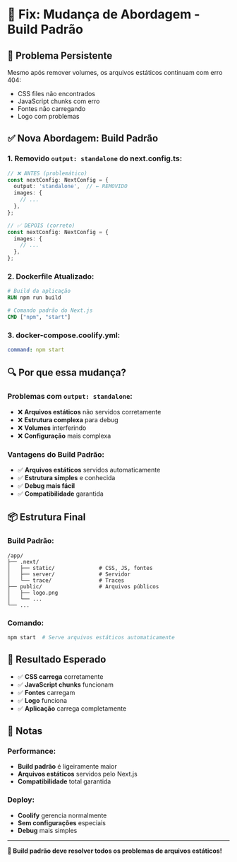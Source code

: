 # 🔧 Fix: Mudança de Abordagem - Build Padrão

## 🐛 Problema Persistente

Mesmo após remover volumes, os arquivos estáticos continuam com erro 404:
- CSS files não encontrados
- JavaScript chunks com erro
- Fontes não carregando
- Logo com problemas

## ✅ Nova Abordagem: Build Padrão

### **1. Removido `output: standalone` do next.config.ts:**
```typescript
// ❌ ANTES (problemático)
const nextConfig: NextConfig = {
  output: 'standalone',  // ← REMOVIDO
  images: {
    // ...
  },
};

// ✅ DEPOIS (correto)
const nextConfig: NextConfig = {
  images: {
    // ...
  },
};
```

### **2. Dockerfile Atualizado:**
```dockerfile
# Build da aplicação
RUN npm run build

# Comando padrão do Next.js
CMD ["npm", "start"]
```

### **3. docker-compose.coolify.yml:**
```yaml
command: npm start
```

## 🔍 Por que essa mudança?

### **Problemas com `output: standalone`:**
- ❌ **Arquivos estáticos** não servidos corretamente
- ❌ **Estrutura complexa** para debug
- ❌ **Volumes** interferindo
- ❌ **Configuração** mais complexa

### **Vantagens do Build Padrão:**
- ✅ **Arquivos estáticos** servidos automaticamente
- ✅ **Estrutura simples** e conhecida
- ✅ **Debug mais fácil**
- ✅ **Compatibilidade** garantida

## 📦 Estrutura Final

### **Build Padrão:**
```
/app/
├── .next/
│   ├── static/              # CSS, JS, fontes
│   ├── server/              # Servidor
│   └── trace/               # Traces
├── public/                  # Arquivos públicos
│   ├── logo.png
│   └── ...
└── ...
```

### **Comando:**
```bash
npm start  # Serve arquivos estáticos automaticamente
```

## 🚀 Resultado Esperado

- ✅ **CSS carrega** corretamente
- ✅ **JavaScript chunks** funcionam
- ✅ **Fontes** carregam
- ✅ **Logo** funciona
- ✅ **Aplicação** carrega completamente

## 📝 Notas

### **Performance:**
- **Build padrão** é ligeiramente maior
- **Arquivos estáticos** servidos pelo Next.js
- **Compatibilidade** total garantida

### **Deploy:**
- **Coolify** gerencia normalmente
- **Sem configurações** especiais
- **Debug** mais simples

---

**🎉 Build padrão deve resolver todos os problemas de arquivos estáticos!**
